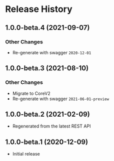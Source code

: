 # Release History

## 1.0.0-beta.4 (2021-09-07)

### Other Changes

- Re-generate with swagger `2020-12-01`

## 1.0.0-beta.3 (2021-08-10)

### Other Changes

- Migrate to CoreV2
- Re-generate with swagger `2021-06-01-preview`

## 1.0.0-beta.2 (2021-02-09)

- Regenerated from the latest REST API

## 1.0.0-beta.1 (2020-12-09)

- Initial release
